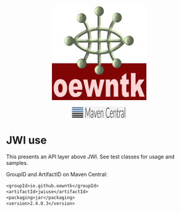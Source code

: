 <p align="center">
<img alt="oewntk" width="256" height="256" src="images/oewntk.png">
</p>
<p align="center">
<img alt="mavencentral" width="150" src="images/mavencentral.png">
</p>

# JWI use

This presents an API layer above JWI.
See test classes for usage and samples.

GroupID and ArtifactID on Maven Central:
	
	<groupId>io.github.oewntk</groupId>
	<artifactId>jwiuse</artifactId>
	<packaging>jar</packaging>
	<version>2.4.0.3</version>